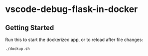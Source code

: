 # vscode-debug-flask-in-docker

## Getting Started
Run this to start the dockerized app, or to reload after file changes:
```
./dockup.sh
```


